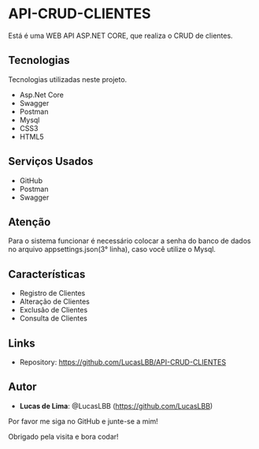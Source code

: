 # API-CRUD-CLIENTES
 
Está é uma WEB API ASP.NET CORE, que realiza o CRUD de clientes.
 
## Tecnologias
 
Tecnologias utilizadas neste projeto.
 
* Asp.Net Core
* Swagger
* Postman
* Mysql
* CSS3
* HTML5

## Serviços Usados
 
* GitHub
* Postman
* Swagger

## Atenção

Para o sistema funcionar é necessário colocar a senha do banco de dados no arquivo appsettings.json(3° linha), caso você utilize o Mysql.

## Características
 
   - Registro de Clientes
   - Alteração de Clientes
   - Exclusão de Clientes
   - Consulta de Clientes
 
## Links
 
  - Repository: https://github.com/LucasLBB/API-CRUD-CLIENTES

 
## Autor
 
* **Lucas de Lima**: @LucasLBB (https://github.com/LucasLBB)
 
 
Por favor me siga no GitHub e junte-se a mim!

Obrigado pela visita e bora codar!


